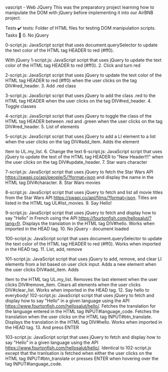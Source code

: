 vascript - Web JQuery This was the preparatory project learning how to manipulate the DOM with jQuery before implementing it into our AirBNB project.

Tests ✔️ tests: Folder of HTML files for testing DOM manipulation scripts. Tasks 📃 0. No jQuery

0-script.js: JavaScript script that uses document.querySelector to update the text color of the HTML tag HEADER to red (#ff0).

With jQuery
1-script.js: JavaScript script that uses jQuery to update the text color of the HTML tag HEADER to red (#ff0). 2. Click and turn red

2-script.js: JavaScript script that uses jQuery to update the text color of the HTML tag HEADER to red (#ff0) when the user clicks on the tag DIV#red_header. 3. Add .red class

3-script.js: JavaScript script that uses jQuery to add the class .red to the HTML tag HEADER when the user clicks on the tag DIV#red_header. 4. Toggle classes

4-script.js: JavaScript script that uses jQuery to toggle the class of the HTML tag HEADER between .red and .green when the user clicks on the tag DIV#red_header. 5. List of elements

5-script.js: JavaScript script that uses jQuery to add a LI element to a list when the user clicks on the tag DIV#add_item. Adds the element

Item
to UL.my_list. 6. Change the text
6-script.js: JavaScript script that uses jQuery to update the text of the HTML tag HEADER to "New Header!!!" when the user clicks on the tag DIV#update_header. 7. Star wars character

7-script.js: JavaScript script that uses jQuery to fetch the Star Wars API https://swapi.co/api/people/5/?format=json and display the name in the HTML tag DIV#character. 8. Star Wars movies

8-script.js: JavaScript script that uses jQuery to fetch and list all movie titles from the Star Wars API https://swapi.co/api/films/?format=json. Titles are listed in the HTML tag UL#list_movies. 9. Say Hello!

9-script.js: JavaScript script that uses jQuery to fetch and display how to say "Hello" in French using the API https://fourtonfish.com/hellosalut/?lang=fr. Displays the translation in the HTML tag DIV#hello. Works when imported in the HEAD tag. 10. No jQuery - document loaded

100-script.js: JavaScript script that uses document.querySelector to update the text color of the HTML tag HEADER to red (#ff0). Works when imported in the HEAD tag. 11. List, add, remove

101-script.js: JavaScript script that uses jQuery to add, remove, and clear LI elements from a list based on user click input. Adds a new element when the user clicks DIV#add_item. Adds

Item
to the HTML tag UL.my_list. Removes the last element when the user clicks DIV#remove_item. Clears all elements when the user clicks DIV#clear_list. Works when imported in the HEAD tag. 12. Say hello to everybody!
102-script.js: JavaScript script that uses jQuery to fetch and display how to say "Hello" in a given language using the API https://www.fourtonfish.com/hellosalut/hello/. Fetches the translation for the language entered in the HTML tag INPUT#language_code. Fetches the translation when the user clicks on the HTML tag INPUT#btn_translate. Displays the translation in the HTML tag DIV#hello. Works when imported in the HEAD tag. 13. And press ENTER

103-script.js: JavaScript script that uses jQuery to fetch and display how to say "Hello" in a given language using the API https://www.fourtonfish.com/hellosalut/hello/. Identical to 102-script.js except that the tranlsation is fetched when either the user clicks on the HTML tag INPUT#btn_translate or presses ENTER when hovering over the tag INPUT#language_code.
